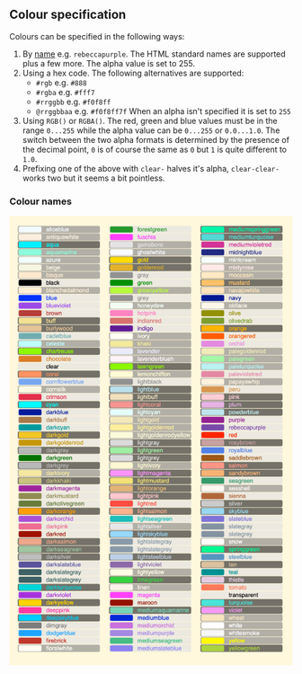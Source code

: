 ## Colour specification

Colours can be specified in the following ways:
1. By [name](#names) e.g. `rebeccapurple`. The HTML standard names are supported plus a few more. The alpha value is set to 255.
2. Using a hex code. The following alternatives are supported:
    - `#rgb` e.g. `#888`
    - `#rgba` e.g. `#fff7`
    - `#rrggbb` e.g. `#f0f8ff`
    - `@rrggbbaa` e.g. `#f0f8ff7f`
    When an alpha isn't specified it is set to `255`
3. Using `RGB()` or `RGBA()`. The red, green and blue values must be in the range `0...255` while the 
alpha value can be `0...255` or `0.0...1.0`. The switch between the two alpha formats is determined by the
presence of the decimal point, `0` is of course the same as `0` but `1` is quite different to `1.0`.
4. Prefixing one of the above with `clear-` halves it's alpha, `clear-clear-` works two but it seems a bit pointless.

### <a id="names">Colour names</a>
![Colour names list](examples/colourNamesList.png)
